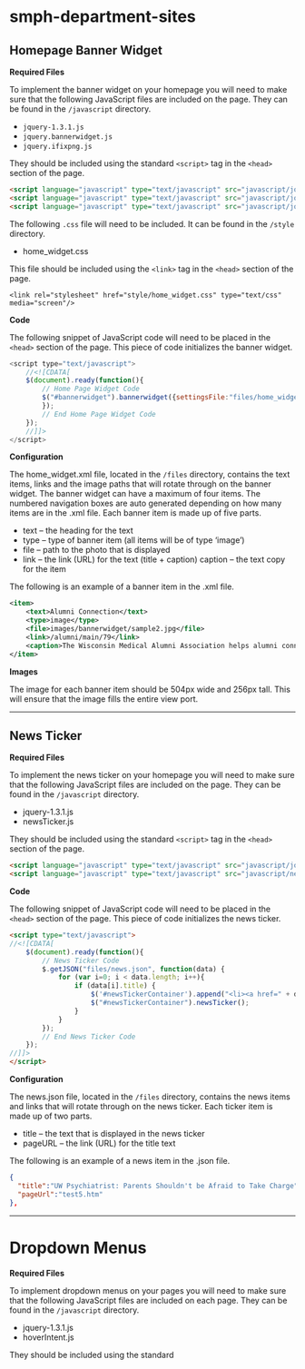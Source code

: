 # smph-department-sites

## Homepage Banner Widget

**Required Files**

To implement the banner widget on your homepage you will need to make sure that the following JavaScript files are included on the page.  They can be found in the `/javascript` directory.

* `jquery-1.3.1.js`
* `jquery.bannerwidget.js`
* `jquery.ifixpng.js`

They should be included using the standard `<script>` tag in the `<head>` section of the page.

```html
<script language="javascript" type="text/javascript" src="javascript/jquery-1.3.1.min.js"></script>
<script language="javascript" type="text/javascript" src="javascript/jquery.bannerwidget.js"></script>
<script language="javascript" type="text/javascript" src="javascript/jquery.ifixpng.js"></script>
```

The following `.css` file will need to be included.  It can be found in the `/style` directory.

* home_widget.css

This file should be included using the `<link>` tag in the `<head>` section of the page.

`<link rel="stylesheet" href="style/home_widget.css" type="text/css" media="screen"/>`

**Code**

The following snippet of JavaScript code will need to be placed in the `<head>` section of the page.  This piece of code initializes the banner widget.

```js
<script type="text/javascript">
	//<![CDATA[
	$(document).ready(function(){
		// Home Page Widget Code
		$("#bannerwidget").bannerwidget({settingsFile:"files/home_widget.xml", bannertext:"false"
		});
		// End Home Page Widget Code
	});
	//]]>
</script>
```

**Configuration**

The home_widget.xml file, located in the `/files` directory, contains the text items, links and the image paths that will rotate through on the banner widget.  The banner widget can have a maximum of four items.  The numbered navigation boxes are auto generated depending on how many items are in the .xml file.  Each banner item is made up of five parts.

* text – the heading for the text
* type – type of banner item (all items will be of type ‘image’)
* file –  path to the photo that is displayed
* link – the link (URL) for the text (title + caption)
caption – the text copy for the item

The following is an example of a banner item in the .xml file.

```xml
<item>
    <text>Alumni Connection</text>
    <type>image</type>
    <file>images/bannerwidget/sample2.jpg</file>
    <link>/alumni/main/79</link>
    <caption>The Wisconsin Medical Alumni Association helps alumni connect through student initiatives, Quarterly magazine, events and programs.</caption>
</item>
```

**Images**

The image for each banner item should be 504px wide and 256px tall.  This will ensure that the image fills the entire view port.  

---

## News Ticker

**Required Files**

To implement the news ticker on your homepage you will need to make sure that the following JavaScript files are included on the page.  They can be found in the `/javascript` directory.

* jquery-1.3.1.js
* newsTicker.js

They should be included using the standard `<script>` tag in the `<head>` section of the page.

```html
<script language="javascript" type="text/javascript" src="javascript/jquery-1.3.1.min.js"></script>
<script language="javascript" type="text/javascript" src="javascript/newsTicker.js"></script>
```

**Code**

The following snippet of JavaScript code will need to be placed in the `<head>` section of the page. This piece of code initializes the news ticker.

```html
<script type="text/javascript">
//<![CDATA[
	$(document).ready(function(){
		// News Ticker Code
		$.getJSON("files/news.json", function(data) {
			for (var i=0; i < data.length; i++){
				if (data[i].title) {
					$('#newsTickerContainer').append("<li><a href=" + data[i].pageUrl + ">" + data[i].title + "</a></li>");
					$("#newsTickerContainer").newsTicker();
				}
			}
		});
		// End News Ticker Code
	});
//]]>
</script>
```

**Configuration**

The news.json file, located in the `/files` directory, contains the news items and links that will rotate through on the news ticker.  Each ticker item is made up of two parts.

* title – the text that is displayed in the news ticker
* pageURL – the link (URL) for the title text

The following is an example of a news item in the .json file.

```json
{
  "title":"UW Psychiatrist: Parents Shouldn't be Afraid to Take Charge",
  "pageUrl":"test5.htm"
},
```

---

# Dropdown Menus

**Required Files**

To implement dropdown menus on your pages you will need to make sure that the following JavaScript files are included on each page.  They can be found in the `/javascript` directory.

* jquery-1.3.1.js
* hoverIntent.js

They should be included using the standard <script> tag in the `<head>` section of the page.

```html
<script language="javascript" type="text/javascript" src="javascript/jquery-1.3.1.min.js"></script>
<script language="javascript" type="text/javascript" src="javascript/hoverIntent.js"></script>
```

**Code**

The following snippet of JavaScript code will need to be placed at the bottom of the each page just above the closing `</body>` tag.  This piece of code initializes the dropdown menus.

```html
<script language="javascript" type="text/javascript">
$(document).ready(function(){
	dropDownMenu();
});
</script>
```

**Configuration**

The `drop_menus.xml` file, located in the `/files` directory, contains the text items and links for the dropdown menus.  Each menu is made up of at least one item with two parts.

* item – an item in the menu
* label – the link text for an item
* link –  the link (URL) for an item

The following is an example of a menu in the .xml file.

```xml
<menu>
<item>
		<label>Menu Item 2 Link 1</label>
		<link>http://www.yahoo.com</link>
	</item>
	<item>
		<label>Menu Item 2 Link 2</label>
		<link>http://www.yahoo.com</link>
	</item>
	<item>
		<label>Menu Item 2 Link 3</label>
		<link>http://www.yahoo.com</link>
	</item>
</menu>
```

Each menu in the .xml file will line up with its associated main navigation (red bar) item.  The first menu in the .xml file will appear under the first main navigation item, the second menu in the .xml file will appear under the second main navigation item, etc.  If you DO NOT want a dropdown menu under a main navigation item you must add in an empty dropdown menu item in the .xml file.

```xml
<menu>
<item>empty</item>
</menu>
```

---

### What’s the difference between landing, destination and content pages?

**Landing page**: The purpose of a landing page is to help visitors easily find key sections of content within a Web site. These pages are generally link-heavy and do not have left-side navigation. They contain a graphical banner. A landing page may have elements such as right-side pods or promotional buttons that can be used to highlight new content or frequently accessed pages.

Example: http://www.med.wisc.edu/education/main/100


**Destination page**: A destination page is used to introduce major sections of content. It has left-side navigation that links to content pages within the section. A destination page has a graphical banner. It may have elements such as right-side pods or promotional buttons that can be used to highlight new content or frequently accessed pages.

Example: http://www.med.wisc.edu/education/md-mph/mdmph-program/1039


**Content page**: Clicking any of the left-side links on a destination page (except the “Home” link) will take visitors to a content page. A content page is a page of information within a destination. It maintains the left-side navigation found on the destination page, but does not have a graphical banner. It contains a text header that matches the name of the destination, which not only gives users a reference point for navigating through the site but also helps maintain consistency in design.

Example: http://www.med.wisc.edu/education/md-mph/year-1-of-medical-school/1040


##### A Note About Left Navigation

It’s important for usability to maintain consistent left-side navigation throughout a section of a Web site. Therefore, a general rule of thumb is that left navigation should only be used to link to the home page of a destination and its associated content pages. Left nav elements should not link directly to other destination or landing pages.

**Another Way to Look at It**

In the hierarchy of a Web site, a landing page contains the most broadly defined content, and a content page contains the most narrowly defined content. For example, pages on the Department of Surgery site might break down in the following way:

Home → Specialties (landing page) → General Surgery (destination page) → Research (content page within the General Surgery destination).
